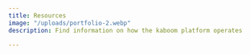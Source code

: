 ```yaml
---
title: Resources
image: "/uploads/portfolio-2.webp"
description: Find information on how the kaboom platform operates

---
```

